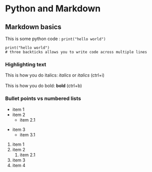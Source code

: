 # Python and Markdown

## Markdown basics

This is some python code : `print("hello world")`

```
print("hello world")
# three backticks allows you to write code across multiple lines
```

### Highlighting text

This is how you do italics: _italics_ or *italics* (ctrl+i)<br>  
This is how you do bold: **bold** (ctrl+b)

### Bullet points vs numbered lists

* item 1
* item 2
  * item 2.1
- item 3
  - item 3.1

1. item 1
2. item 2
   1. item 2.1
3. item 3
4. item 4